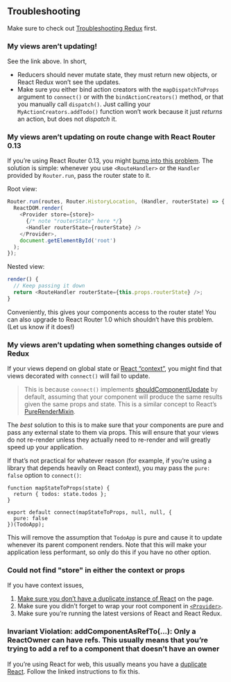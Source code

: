 ## Troubleshooting

Make sure to check out [Troubleshooting Redux](http://gaearon.github.io/redux/docs/Troubleshooting.html) first.

### My views aren’t updating!

See the link above.
In short,

* Reducers should never mutate state, they must return new objects, or React Redux won’t see the updates.
* Make sure you either bind action creators with the `mapDispatchToProps` argument to `connect()` or with the `bindActionCreators()` method, or that you manually call `dispatch()`. Just calling your `MyActionCreators.addTodo()` function won’t work because it just *returns* an action, but does not *dispatch* it.

### My views aren’t updating on route change with React Router 0.13

If you’re using React Router 0.13, you might [bump into this problem](https://github.com/gaearon/react-redux/issues/43). The solution is simple: whenever you use `<RouteHandler>` or the `Handler` provided by `Router.run`, pass the router state to it.

Root view:

```js
Router.run(routes, Router.HistoryLocation, (Handler, routerState) => { // note "routerState" here
  ReactDOM.render(
    <Provider store={store}>
      {/* note "routerState" here */}
      <Handler routerState={routerState} />
    </Provider>,
    document.getElementById('root')
  );
});
```

Nested view:

```js
render() {
  // Keep passing it down
  return <RouteHandler routerState={this.props.routerState} />;
}
```

Conveniently, this gives your components access to the router state!
You can also upgrade to React Router 1.0 which shouldn’t have this problem. (Let us know if it does!)

### My views aren’t updating when something changes outside of Redux

If your views depend on global state or [React “context”](http://facebook.github.io/react/docs/context.html), you might find that views decorated with `connect()` will fail to update.

>This is because `connect()` implements [shouldComponentUpdate](https://facebook.github.io/react/docs/component-specs.html#updating-shouldcomponentupdate) by default, assuming that your component will produce the same results given the same props and state. This is a similar concept to React’s [PureRenderMixin](https://facebook.github.io/react/docs/pure-render-mixin.html).

The _best_ solution to this is to make sure that your components are pure and pass any external state to them via props. This will ensure that your views do not re-render unless they actually need to re-render and will greatly speed up your application.

If that’s not practical for whatever reason (for example, if you’re using a library that depends heavily on React context), you may pass the `pure: false` option to `connect()`:

```
function mapStateToProps(state) {
  return { todos: state.todos };
}

export default connect(mapStateToProps, null, null, {
  pure: false
})(TodoApp);
```

This will remove the assumption that `TodoApp` is pure and cause it to update whenever its parent component renders. Note that this will make your application less performant, so only do this if you have no other option.

### Could not find "store" in either the context or props

If you have context issues,

1. [Make sure you don’t have a duplicate instance of React](https://medium.com/@dan_abramov/two-weird-tricks-that-fix-react-7cf9bbdef375) on the page.
2. Make sure you didn’t forget to wrap your root component in [`<Provider>`](#provider-store).
3. Make sure you’re running the latest versions of React and React Redux.

### Invariant Violation: addComponentAsRefTo(...): Only a ReactOwner can have refs. This usually means that you’re trying to add a ref to a component that doesn’t have an owner

If you’re using React for web, this usually means you have a [duplicate React](https://medium.com/@dan_abramov/two-weird-tricks-that-fix-react-7cf9bbdef375). Follow the linked instructions to fix this.
